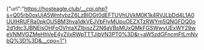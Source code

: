 {"url":"https://hosteagle.club/__cpi.php?s=Q05rb0oxUjA5WmtybzZ6LzBIOGt0dEFTUVhUVkM0K1k4RVJLbDd4L1A0UUlHRUFRa0pkOU5BM3hva1dkVEJVbFIyMUpuOEZXTzRWYm5QNGFDQ0o2d1dtc3JBNElsOHFoOVhtaXZlbiszZ2N6aVBsMUxQMkFGSWwyUExWY29weVNMVGZMeHhVeE4yZjlxRWpTTTJibVN3PT0%3D&r=aW5zdGFncmFtLmNvbQ%3D%3D&__cpo=1"}

